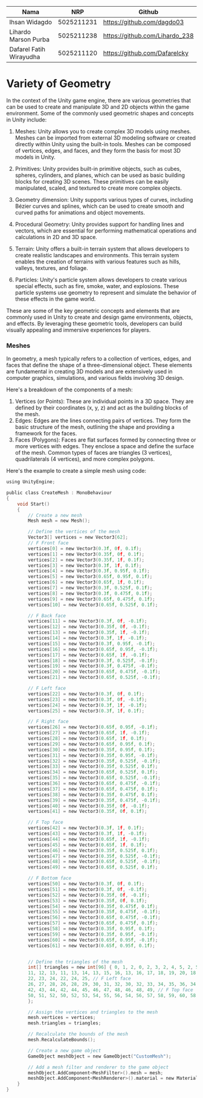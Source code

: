 | Nama | NRP |Github |  
|---------------------------|------------|--------|  
|Ihsan Widagdo | 5025211231 | https://github.com/dagdo03 | 
|Lihardo Marson Purba | 5025211238 | https://github.com/Lihardo_238 |
|Dafarel Fatih Wirayudha | 5025211120 | https://github.com/Dafarelcky |

# Variety of Geometry
In the context of the Unity game engine, there are various geometries that can be used to create and manipulate 3D and 2D objects within the game environment. Some of the commonly used geometric shapes and concepts in Unity include:

1. Meshes: Unity allows you to create complex 3D models using meshes. Meshes can be imported from external 3D modeling software or created directly within Unity using the built-in tools. Meshes can be composed of vertices, edges, and faces, and they form the basis for most 3D models in Unity.

2. Primitives: Unity provides built-in primitive objects, such as cubes, spheres, cylinders, and planes, which can be used as basic building blocks for creating 3D scenes. These primitives can be easily manipulated, scaled, and textured to create more complex objects.

3. Geometry dimension: Unity supports various types of curves, including Bézier curves and splines, which can be used to create smooth and curved paths for animations and object movements.

4. Procedural Geometry: Unity provides support for handling lines and vectors, which are essential for performing mathematical operations and calculations in 2D and 3D space.

5. Terrain: Unity offers a built-in terrain system that allows developers to create realistic landscapes and environments. This terrain system enables the creation of terrains with various features such as hills, valleys, textures, and foliage.

6. Particles: Unity's particle system allows developers to create various special effects, such as fire, smoke, water, and explosions. These particle systems use geometry to represent and simulate the behavior of these effects in the game world.

These are some of the key geometric concepts and elements that are commonly used in Unity to create and design game environments, objects, and effects. By leveraging these geometric tools, developers can build visually appealing and immersive experiences for players.

### Meshes
In geometry, a mesh typically refers to a collection of vertices, edges, and faces that define the shape of a three-dimensional object. These elements are fundamental in creating 3D models and are extensively used in computer graphics, simulations, and various fields involving 3D design.

Here's a breakdown of the components of a mesh:

1. Vertices (or Points): These are individual points in a 3D space. They are defined by their coordinates (x, y, z) and act as the building blocks of the mesh.
2. Edges: Edges are the lines connecting pairs of vertices. They form the basic structure of the mesh, outlining the shape and providing a framework for the faces.
3. Faces (Polygons): Faces are flat surfaces formed by connecting three or more vertices with edges. They enclose a space and define the surface of the mesh. Common types of faces are triangles (3 vertices), quadrilaterals (4 vertices), and more complex polygons.

Here's the example to create a simple mesh using code:
```c
using UnityEngine;

public class CreateMesh : MonoBehaviour
{
    void Start()
    {
        // Create a new mesh
        Mesh mesh = new Mesh();

        // Define the vertices of the mesh
        Vector3[] vertices = new Vector3[62];
        // F Front face
        vertices[0] = new Vector3(0.3f, 0f, 0.1f);
        vertices[1] = new Vector3(0.35f, 0f, 0.1f);
        vertices[2] = new Vector3(0.35f, 1f, 0.1f);
        vertices[3] = new Vector3(0.3f, 1f, 0.1f);
        vertices[4] = new Vector3(0.3f, 0.95f, 0.1f);
        vertices[5] = new Vector3(0.65f, 0.95f, 0.1f);
        vertices[6] = new Vector3(0.65f, 1f, 0.1f);
        vertices[7] = new Vector3(0.3f, 0.525f, 0.1f);
        vertices[8] = new Vector3(0.3f, 0.475f, 0.1f);
        vertices[9] = new Vector3(0.65f, 0.475f, 0.1f);
        vertices[10] = new Vector3(0.65f, 0.525f, 0.1f);

        // F Back face
        vertices[11] = new Vector3(0.3f, 0f, -0.1f);
        vertices[12] = new Vector3(0.35f, 0f, -0.1f);
        vertices[13] = new Vector3(0.35f, 1f, -0.1f);
        vertices[14] = new Vector3(0.3f, 1f, -0.1f);
        vertices[15] = new Vector3(0.3f, 0.95f, -0.1f);
        vertices[16] = new Vector3(0.65f, 0.95f, -0.1f);
        vertices[17] = new Vector3(0.65f, 1f, -0.1f);
        vertices[18] = new Vector3(0.3f, 0.525f, -0.1f);
        vertices[19] = new Vector3(0.3f, 0.475f, -0.1f);
        vertices[20] = new Vector3(0.65f, 0.475f, -0.1f);
        vertices[21] = new Vector3(0.65f, 0.525f, -0.1f);

        // F Left face
        vertices[22] = new Vector3(0.3f, 0f, 0.1f);
        vertices[23] = new Vector3(0.3f, 0f, -0.1f);
        vertices[24] = new Vector3(0.3f, 1f, -0.1f);
        vertices[25] = new Vector3(0.3f, 1f, 0.1f);

        // F Right face
        vertices[26] = new Vector3(0.65f, 0.95f, -0.1f);
        vertices[27] = new Vector3(0.65f, 1f, -0.1f);
        vertices[28] = new Vector3(0.65f, 1f, 0.1f);
        vertices[29] = new Vector3(0.65f, 0.95f, 0.1f);
        vertices[30] = new Vector3(0.35f, 0.95f, 0.1f);
        vertices[31] = new Vector3(0.35f, 0.95f, -0.1f);
        vertices[32] = new Vector3(0.35f, 0.525f, -0.1f);
        vertices[33] = new Vector3(0.35f, 0.525f, 0.1f);
        vertices[34] = new Vector3(0.65f, 0.525f, 0.1f);
        vertices[35] = new Vector3(0.65f, 0.525f, -0.1f);
        vertices[36] = new Vector3(0.65f, 0.475f, -0.1f);
        vertices[37] = new Vector3(0.65f, 0.475f, 0.1f);
        vertices[38] = new Vector3(0.35f, 0.475f, 0.1f);
        vertices[39] = new Vector3(0.35f, 0.475f, -0.1f);
        vertices[40] = new Vector3(0.35f, 0f, -0.1f);
        vertices[41] = new Vector3(0.35f, 0f, 0.1f);

        // F Top face
        vertices[42] = new Vector3(0.3f, 1f, 0.1f);
        vertices[43] = new Vector3(0.3f, 1f, -0.1f);
        vertices[44] = new Vector3(0.65f, 1f, -0.1f);
        vertices[45] = new Vector3(0.65f, 1f, 0.1f);
        vertices[46] = new Vector3(0.35f, 0.525f, 0.1f);
        vertices[47] = new Vector3(0.35f, 0.525f, -0.1f);
        vertices[48] = new Vector3(0.65f, 0.525f, -0.1f);
        vertices[49] = new Vector3(0.65f, 0.525f, 0.1f);

        // F Bottom face
        vertices[50] = new Vector3(0.3f, 0f, 0.1f);
        vertices[51] = new Vector3(0.3f, 0f, -0.1f);
        vertices[52] = new Vector3(0.35f, 0f, -0.1f);
        vertices[53] = new Vector3(0.35f, 0f, 0.1f);
        vertices[54] = new Vector3(0.35f, 0.475f, 0.1f);
        vertices[55] = new Vector3(0.35f, 0.475f, -0.1f);
        vertices[56] = new Vector3(0.65f, 0.475f, -0.1f);
        vertices[57] = new Vector3(0.65f, 0.475f, 0.1f);
        vertices[58] = new Vector3(0.35f, 0.95f, 0.1f);
        vertices[59] = new Vector3(0.35f, 0.95f, -0.1f);
        vertices[60] = new Vector3(0.65f, 0.95f, -0.1f);
        vertices[61] = new Vector3(0.65f, 0.95f, 0.1f);


        // Define the triangles of the mesh
        int[] triangles = new int[96] { 0, 1, 2, 0, 2, 3, 2, 4, 5, 2, 5, 6, 7, 8, 9, 7, 9, 10, // F Front face
        11, 12, 13, 11, 13, 14, 13, 15, 16, 13, 16, 17, 18, 19, 20, 18, 20, 21, // F Back face
        22, 23, 24, 22, 24, 25, // F Left face
        26, 27, 28, 26, 28, 29, 30, 31, 32, 30, 32, 33, 34, 35, 36, 34, 36, 37, 38, 39, 40, 38, 40, 41, // F Right face
        42, 43, 44, 42, 44, 45, 46, 47, 48, 46, 48, 49, // F Top face
        50, 51, 52, 50, 52, 53, 54, 55, 56, 54, 56, 57, 58, 59, 60, 58, 60, 61, // F Bottom face
        };

        // Assign the vertices and triangles to the mesh
        mesh.vertices = vertices;
        mesh.triangles = triangles;

        // Recalculate the bounds of the mesh
        mesh.RecalculateBounds();

        // Create a new game object
        GameObject meshObject = new GameObject("CustomMesh");

        // Add a mesh filter and renderer to the game object
        meshObject.AddComponent<MeshFilter>().mesh = mesh;
        meshObject.AddComponent<MeshRenderer>().material = new Material(Shader.Find("Standard"));
    }
}
```
